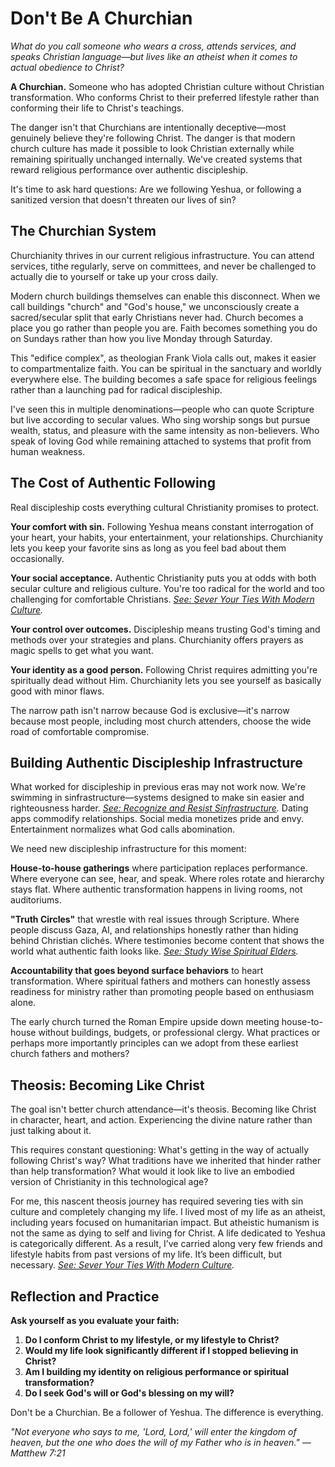 # Don't Be A Churchian

*What do you call someone who wears a cross, attends services, and speaks Christian language—but lives like an atheist when it comes to actual obedience to Christ?*

**A Churchian.** Someone who has adopted Christian culture without Christian transformation. Who conforms Christ to their preferred lifestyle rather than conforming their life to Christ's teachings.

The danger isn't that Churchians are intentionally deceptive—most genuinely believe they're following Christ. The danger is that modern church culture has made it possible to look Christian externally while remaining spiritually unchanged internally. We've created systems that reward religious performance over authentic discipleship.

It's time to ask hard questions: Are we following Yeshua, or following a sanitized version that doesn't threaten our lives of sin?

## The Churchian System

Churchianity thrives in our current religious infrastructure. You can attend services, tithe regularly, serve on committees, and never be challenged to actually die to yourself or take up your cross daily.

Modern church buildings themselves can enable this disconnect. When we call buildings "church" and "God's house," we unconsciously create a sacred/secular split that early Christians never had. Church becomes a place you go rather than people you are. Faith becomes something you do on Sundays rather than how you live Monday through Saturday.

This "edifice complex", as theologian Frank Viola calls out, makes it easier to compartmentalize faith. You can be spiritual in the sanctuary and worldly everywhere else. The building becomes a safe space for religious feelings rather than a launching pad for radical discipleship.

I've seen this in multiple denominations—people who can quote Scripture but live according to secular values. Who sing worship songs but pursue wealth, status, and pleasure with the same intensity as non-believers. Who speak of loving God while remaining attached to systems that profit from human weakness.

## The Cost of Authentic Following

Real discipleship costs everything cultural Christianity promises to protect.

**Your comfort with sin.** Following Yeshua means constant interrogation of your heart, your habits, your entertainment, your relationships. Churchianity lets you keep your favorite sins as long as you feel bad about them occasionally.

**Your social acceptance.** Authentic Christianity puts you at odds with both secular culture and religious culture. You're too radical for the world and too challenging for comfortable Christians. *[See: Sever Your Ties With Modern Culture](sever-your-ties-with-modern-culture.md).* 

**Your control over outcomes.** Discipleship means trusting God's timing and methods over your strategies and plans. Churchianity offers prayers as magic spells to get what you want.

**Your identity as a good person.** Following Christ requires admitting you're spiritually dead without Him. Churchianity lets you see yourself as basically good with minor flaws.

The narrow path isn't narrow because God is exclusive—it's narrow because most people, including most church attenders, choose the wide road of comfortable compromise.

## Building Authentic Discipleship Infrastructure

What worked for discipleship in previous eras may not work now. We're swimming in sinfrastructure—systems designed to make sin easier and righteousness harder. *[See: Recognize and Resist Sinfrastructure](recognize-and-resist-sinfrastructure.md).* Dating apps commodify relationships. Social media monetizes pride and envy. Entertainment normalizes what God calls abomination.

We need new discipleship infrastructure for this moment:

**House-to-house gatherings** where participation replaces performance. Where everyone can see, hear, and speak. Where roles rotate and hierarchy stays flat. Where authentic transformation happens in living rooms, not auditoriums.

**"Truth Circles"** that wrestle with real issues through Scripture. Where people discuss Gaza, AI, and relationships honestly rather than hiding behind Christian clichés. Where testimonies become content that shows the world what authentic faith looks like. *[See: Study Wise Spiritual Elders](study-wise-spiritual-elders.md).* 

**Accountability that goes beyond surface behaviors** to heart transformation. Where spiritual fathers and mothers can honestly assess readiness for ministry rather than promoting people based on enthusiasm alone.

The early church turned the Roman Empire upside down meeting house-to-house without buildings, budgets, or professional clergy. What practices or perhaps more importantly principles can we adopt from these earliest church fathers and mothers?

## Theosis: Becoming Like Christ

The goal isn't better church attendance—it's theosis. Becoming like Christ in character, heart, and action. Experiencing the divine nature rather than just talking about it.

This requires constant questioning: What's getting in the way of actually following Christ's way? What traditions have we inherited that hinder rather than help transformation? What would it look like to live an embodied version of Christianity in this technological age?

For me, this nascent theosis journey has required severing ties with sin culture and completely changing my life. I lived most of my life as an atheist, including years focused on humanitarian impact. But atheistic humanism is not the same as dying to self and living for Christ. A life dedicated to Yeshua is categorically different. As a result, I’ve carried along very few friends and lifestyle habits from past versions of my life. It’s been difficult, but necessary. *[See: Sever Your Ties With Modern Culture](sever-your-ties-with-modern-culture.md).* 

## Reflection and Practice

**Ask yourself as you evaluate your faith:**

1. **Do I conform Christ to my lifestyle, or my lifestyle to Christ?**
2. **Would my life look significantly different if I stopped believing in Christ?**
3. **Am I building my identity on religious performance or spiritual transformation?**
4. **Do I seek God's will or God's blessing on my will?**

Don't be a Churchian. Be a follower of Yeshua. The difference is everything.

*"Not everyone who says to me, 'Lord, Lord,' will enter the kingdom of heaven, but the one who does the will of my Father who is in heaven." — Matthew 7:21*
